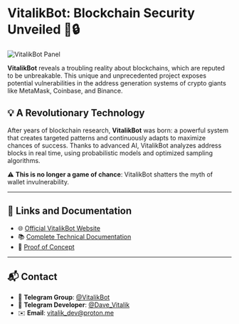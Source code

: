 # VitalikBot: Blockchain Security Unveiled 🚀🔒

![VitalikBot Panel](https://vitalikbot.com/assets/screencapture1.jpg)

**VitalikBot** reveals a troubling reality about blockchains, which are reputed to be unbreakable. This unique and unprecedented project exposes potential vulnerabilities in the address generation systems of crypto giants like MetaMask, Coinbase, and Binance.

## 💡 A Revolutionary Technology

After years of blockchain research, **VitalikBot** was born: a powerful system that creates targeted patterns and continuously adapts to maximize chances of success. Thanks to advanced AI, VitalikBot analyzes address blocks in real time, using probabilistic models and optimized sampling algorithms.

⚠️ **This is no longer a game of chance**: VitalikBot shatters the myth of wallet invulnerability.

---

## 🔗 Links and Documentation

- 🌐 [Official VitalikBot Website](https://vitalikbot.com)
- 📚 [Complete Technical Documentation](https://vitalikbot.com)
- 📝 [Proof of Concept](https://vitalikbot.com/proof-of-concept)

---

## 📬 Contact

- 📱 **Telegram Group**: [@VitalikBot](#)
- 📱 **Telegram Developer**: [@Dave_Vitalik](#)
- ✉️ **Email**: [vitalik_dev@proton.me](mailto:vitalik_dev@proton.me)
